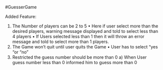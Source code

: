 #GuesserGame


Added Feature:
1)	The Number of players can be 2 to 5
•	Here if user select more than the desired players, warning message displayed and told to select less than 4 players
•	If Users selected less than 1 then it will throw an error message and told to select more than 1 players.
2)	The Game won’t quit until user quits the Game
•	User has to select “yes “or “no” 
1)	Restricted the guess number should be more than 0
a)	When User guess number less than 0 informed him to guess more than 0

